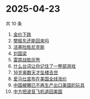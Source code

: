 # 2025-04-23

共 10 条

<!-- BEGIN -->
<!-- 最后更新时间 Wed Apr 23 2025 18:15:39 GMT+0800 (China Standard Time) -->

1. [金价下跌](https://www.zhihu.com/search?q=%E9%87%91%E4%BB%B7%E4%B8%8B%E8%B7%8C)
1. [樊振东还能回来吗](https://www.zhihu.com/search?q=%E6%A8%8A%E6%8C%AF%E4%B8%9C%E8%BF%98%E8%83%BD%E5%9B%9E%E6%9D%A5%E5%90%97)
1. [活塞险胜尼克斯](https://www.zhihu.com/search?q=%E6%B4%BB%E5%A1%9E%E9%99%A9%E8%83%9C%E5%B0%BC%E5%85%8B%E6%96%AF)
1. [刘国梁](https://www.zhihu.com/search?q=%E5%88%98%E5%9B%BD%E6%A2%81)
1. [雷霆战胜灰熊](https://www.zhihu.com/search?q=%E9%9B%B7%E9%9C%86%E6%88%98%E8%83%9C%E7%81%B0%E7%86%8A)
1. [什么台词让你记住了一整部游戏](https://www.zhihu.com/search?q=%E4%BB%80%E4%B9%88%E5%8F%B0%E8%AF%8D%E8%AE%A9%E4%BD%A0%E8%AE%B0%E4%BD%8F%E4%BA%86%E4%B8%80%E6%95%B4%E9%83%A8%E6%B8%B8%E6%88%8F)
1. [16岁奥数天才坠楼去世](https://www.zhihu.com/search?q=16%E5%B2%81%E5%A5%A5%E6%95%B0%E5%A4%A9%E6%89%8D%E5%9D%A0%E6%A5%BC%E5%8E%BB%E4%B8%96)
1. [爱马仕宣布在美国全线涨价](https://www.zhihu.com/search?q=%E7%88%B1%E9%A9%AC%E4%BB%95%E5%AE%A3%E5%B8%83%E5%9C%A8%E7%BE%8E%E5%9B%BD%E5%85%A8%E7%BA%BF%E6%B6%A8%E4%BB%B7)
1. [中国被曝已不再生产出口美国的玩具](https://www.zhihu.com/search?q=%E4%B8%AD%E5%9B%BD%E8%A2%AB%E6%9B%9D%E5%B7%B2%E4%B8%8D%E5%86%8D%E7%94%9F%E4%BA%A7%E5%87%BA%E5%8F%A3%E7%BE%8E%E5%9B%BD%E7%9A%84%E7%8E%A9%E5%85%B7)
1. [中方把波音飞机退回美国](https://www.zhihu.com/search?q=%E4%B8%AD%E6%96%B9%E6%8A%8A%E6%B3%A2%E9%9F%B3%E9%A3%9E%E6%9C%BA%E9%80%80%E5%9B%9E%E7%BE%8E%E5%9B%BD)

<!-- END -->
